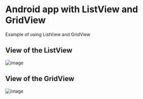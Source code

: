 # Android app with ListView and GridView
Example of using ListView and GridView

## View of the ListView
![image](https://user-images.githubusercontent.com/76266019/206000541-85f0bd67-7ea5-47b3-90e0-1e15dced7128.png)

## View of the GridView
![image](https://user-images.githubusercontent.com/76266019/206001399-16ad7cbf-2f38-418d-a86a-2a07fd3dafba.png)
